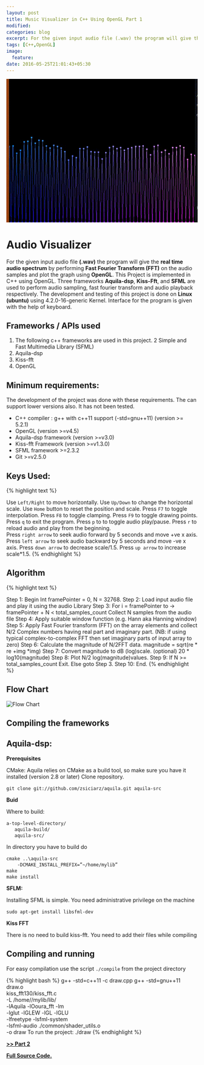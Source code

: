```yaml
---
layout: post
title: Music Visualizer in C++ Using OpenGL Part 1
modified:
categories: blog
excerpt: For the given input audio file (.wav) the program will give the real time audio spectrum by performing Fast Fourier Transform (FFT) on the audio samples and plot the graph using OpenGL. 
tags: [C++,OpenGL]
image:
  feature:
date: 2016-05-25T21:01:43+05:30
---
```


![Audio Visualizer](/images/spectrum.gif "Screenshot of spectrum")

# Audio Visualizer

For the given input audio file **(.wav)** the program will give the **real time audio spectrum** by performing **Fast Fourier Transform (FFT)** on the audio samples and plot the graph using **OpenGL**.
This Project is implemented in C++ using OpenGL. Three frameworks **Aquila-dsp**, **Kiss-Fft**, and **SFML** are used to perform audio sampling, fast fourier transform and audio playback respectively. The development and testing of this project is done on **Linux (ubuntu)** using 4.2.0-16-generic Kernel. Interface for the program is given with the help of keyboard.  

## Frameworks / APIs used
 1. The following c++ frameworks are used in this project.
 2 Simple and Fast Multimedia Library (SFML)
 3. Aquila-dsp
 4. Kiss-fft 
 5. OpenGL

## Minimum requirements:
The development of the project was done with these requirements. The can support lower versions also. It has not been tested.
 
 * C++ compiler : g++ with c++11 support (-std=gnu++11) (version >= 5.2.1)
 * OpenGL (version >=v4.5)
 * Aquila-dsp framework (version >=v3.0)
 * Kiss-fft Framework (version >=v1.3.0)
 * SFML framework  >=2.3.2
 * Git >=v2.5.0

## Keys Used:
{% highlight text %}

Use `Left/Right` to move horizontally.
        Use `Up/Down` to change the horizontal scale.
        Use `Home` button to reset the position and scale.
        Press ` F7 ` to toggle interpolation.
        Press  `F8` to toggle clamping.
Press `F9` to toggle drawing points.
        Press `q` to exit the program.
        Press `p` to to toggle audio play/pause.
        Press `r` to reload audio and play from the beginning.    
Press `right arrow` to seek audio forward by 5 seconds and move +ve x axis.
Press `left arrow` to seek audio backward by 5 seconds and move -ve x axis.
Press `down arrow` to decrease scale/1.5.
Press `up arrow` to increase scale*1.5.
{% endhighlight %}

## Algorithm
{% highlight text %}

Step 1: Begin
		Int framePointer = 0, N = 32768.
Step 2: Load input audio file and play it using the audio Library
Step 3: For i = framePointer to →  framePointer + N < total_samples_count
		Collect N samples from the audio file 
Step 4: Apply suitable window function (e.g. Hann aka Hanning window)
Step 5: Apply Fast Fourier transform (FFT) on the array elements and collect N/2 
		Complex numbers having real part and imaginary part. 
		(NB: if using typical complex-to-complex FFT then set imaginary parts 
		of input array to zero)
Step 6: Calculate the magnitude of N/2FFT data.
		magnitude = sqrt(re * re +img *img) 
Step 7: Convert magnitude to dB (log)scale. (optional)
		20 * log10(magnitude)
Step 8: Plot N/2  log(magnitude)values.
Step 9: If N >= total_samples_count 
        Exit. 
        Else goto Step 3.
Step 10: End.
{% endhighlight %}	
## Flow Chart
![Flow Chart](/flowchart.png "Flowchart")

## Compiling the frameworks

## Aquila-dsp:
**Prerequisites**

CMake: Aquila relies on CMake as a build tool, so make sure you have it installed (version 2.8 or later)
Clone repository.

```
git clone git://github.com/zsiciarz/aquila.git aquila-src
```
**Buid**

Where to build:

```
a-top-level-directory/
   aquila-build/
   aquila-src/
```
In directory you have to build do

```
cmake ..\aquila-src
    -DCMAKE_INSTALL_PREFIX=”~/home/mylib”
make
make install
```
**SFLM:**

Installing SFML is simple. You need administrative privilege on the machine

```
sudo apt-get install libsfml-dev
```
**Kiss FFT**

There is no need to build kiss-fft. You need to add their files while compiling

## Compiling and running

For easy compilation use the script `./compile` from the project directory

{% highlight bash %}
g++ -std=c++11 -c draw.cpp
g++ -std=gnu++11 draw.o  \
kiss_fft130/kiss_fft.c  \
-L /home/<YourUserName>/mylib/lib/ \
-lAquila -lOoura_fft -lm \
-lglut -lGLEW -lGL -lGLU  \
-lfreetype -lsfml-system \
-lsfml-audio  ./common/shader_utils.o \
-o draw
To run the project: 
./draw <audio-input>
{% endhighlight %}

**[>> Part 2](/blog/music-visualizer-in-c-using-opengl-part-2/)**

**[Full Source Code.](https://github.com/indrajithi/Audio-Visualizer)**
